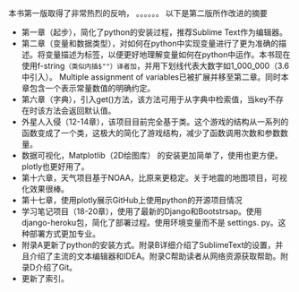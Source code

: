 本书第一版取得了非常热烈的反响，
。。。。。。
以下是第二版所作改进的摘要
* 第一章（起步），简化了python的安装过程，推荐Sublime Text作为编辑器。
* 第二章（变量和数据类型），对如何在python中实现变量进行了更为准确的描述。将变量描述为标签，以便更好地理解变量如何在python中运作。本书现在使用f-string`（类似内插$""）译者加`，并用下划线代表大数字如1_000_000（3.6中引入）。 Multiple assignment of variables已被扩展并移至第二章。同时本章包含一个表示常量数值的明确约定。
* 第六章（字典），引入get()方法，该方法可用于从字典中检索值，当key不存在时该方法会返回默认值。
* 外星人入侵（12-14章），该项目目前完全基于类。这个游戏的结构从一系列的函数变成了一个类，这极大的简化了游戏结构，减少了函数调用次数和参数数量。
* 数据可视化，Matplotlib（2D绘图库） 的安装更加简单了，使用也更方便。plotly也更好用了。
* 第十六章，天气项目基于NOAA，比原来更稳定。关于地震的地图项目，可视化效果很棒。
* 第十七章，使用plotly展示GitHub上使用python的开源项目情况
* 学习笔记项目（18-20章），使用了最新的Django和Bootstrsap。使用django-heroku包，简化了部署过程。使用环境变量而不是 settings. py。这种部署方式更加专业。
* 附录A更新了python的安装方式。附录B详细介绍了SublimeText的设置，并且介绍了主流的文本编辑器和IDEA。附录C帮助读者从网络资源获取帮助。附录D介绍了Git。
* 更新了索引。

